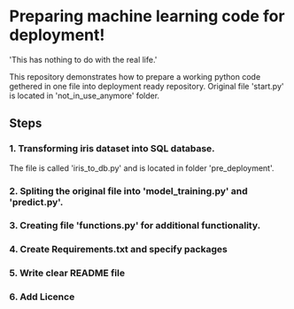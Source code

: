 # Preparing machine learning code for deployment!
'This has nothing to do with the real life.'


This repository demonstrates how to prepare a working python code gethered in one file into deployment ready repository. Original file 'start.py' is located in 'not_in_use_anymore' folder. 

## Steps

### 1. Transforming iris dataset into SQL database. 
The file is called 'iris_to_db.py' and is located in folder 'pre_deployment'. 

### 2. Spliting the original file into 'model_training.py' and 'predict.py'. 

### 3. Creating file 'functions.py' for additional functionality. 

### 4. Create Requirements.txt and specify packages

### 5. Write clear README file

### 6. Add Licence

